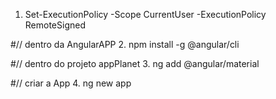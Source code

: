 1. Set-ExecutionPolicy -Scope CurrentUser -ExecutionPolicy RemoteSigned

#// dentro da AngularAPP
2. npm install -g @angular/cli

#// dentro do projeto appPlanet
3. ng add @angular/material

#// criar a App
4. ng new app<nome do planeta>
